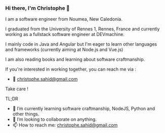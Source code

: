 ### Hi there, I'm Christophe 👋

I am a software engineer from Noumea, New Caledonia.

I graduated from the University of Rennes 1, Rennes, France and currently working as a fullstack software engineer at DEVmachine.

I mainly code in Java and Angular but I'm eager to learn other languages and frameworks (currently aiming at Node.js and Vue.js)

I am also reading books and learning about software craftmanship. 

If you're interested in working together, you can reach me via :
- 📧 christophe.sahid@gmail.com

Take care !


TL;DR
- 🌱 I’m currently learning software craftmanship, NodeJS, Python and other things.
- 👯 I’m looking to collaborate on anything.
- 📫 How to reach me: christophe.sahid@gmail.com

<!--
**markhum/markhum** is a ✨ _special_ ✨ repository because its `README.md` (this file) appears on your GitHub profile.

Here are some ideas to get you started:

- 🔭 I’m currently working on ...
- 🌱 I’m currently learning ...
- 👯 I’m looking to collaborate on ...
- 🤔 I’m looking for help with ...
- 💬 Ask me about ...
- 📫 How to reach me: ...
- 😄 Pronouns: ...
- ⚡ Fun fact: ...
-->
